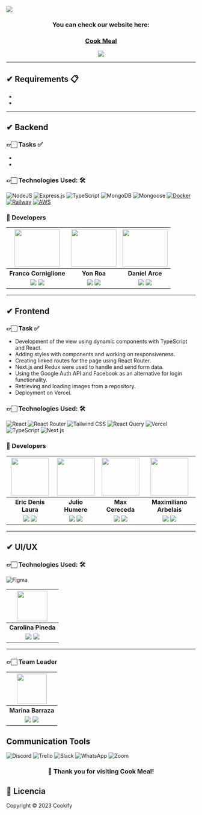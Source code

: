 <img align="center" src="https://i.ibb.co/qDRy7pQ/cookmela.png">

<h3 align="center"><b>You can check our website here:</b></h3>
<h3 align="center"><a href="https://cookmeal.vercel.app/" target="_blank" rel="noopener noreferrer"> Cook Meal</a></h3>
<p align="center">
  <a href="#" target="_blank" rel="noopener noreferrer">
    <img src="https://img.shields.io/badge/Watch%20Video%20-%23FF0000.svg?&style=for-the-badge&logo=YouTube&logoColor=white"/>
  </a>
</p>

<hr/>

## ✔ Requirements 📋
- 
- 


<hr/>

## ✔ Backend
### 👉🏻 Tasks ✅

- 
- 


### 👉🏻 Technologies Used: 🛠️

![NodeJS](https://img.shields.io/badge/Node.js-6DA55F?style=for-the-badge&logo=Node.js&logoColor=white) ![Express.js](https://img.shields.io/badge/Express.js-%23404d59.svg?style=for-the-badge&logo=Express&logoColor=%2361DAFB) ![TypeScript](https://img.shields.io/badge/TypeScript-blue.svg?style=for-the-badge&logo=TypeScript&logoColor=white) ![MongoDB](https://img.shields.io/badge/MongoDB-%234ea94b.svg?style=for-the-badge&logo=MongoDB&logoColor=white) ![Mongoose](https://img.shields.io/badge/Mongoose-%2320232a.svg?style=for-the-badge&logo=Mongoose&logoColor=%%2361DAFB) [![Docker](https://img.shields.io/badge/Docker-%232496ED.svg?style=for-the-badge&logo=Docker&logoColor=white)](https://www.docker.com/) [![Railway](https://img.shields.io/badge/Railway-%23000000.svg?style=for-the-badge&logo=Railway&logoColor=white)](https://railway.app/) [![AWS](https://img.shields.io/badge/AWS-%23FF9900.svg?style=for-the-badge&logo=Amazon%20AWS&logoColor=white)](https://aws.amazon.com/)

### 🤝 Developers

| <img src="https://avatars.githubusercontent.com/u/89218100?v=4" width=120 height=100>| <img src="https://avatars.githubusercontent.com/u/91107387?v=4" width=120 height=100>| <img src="https://avatars.githubusercontent.com/u/112012487?v=4" width=120 height=100> | 
|:-:|:-:|:-:|
| **Franco Corniglione** | **Yon Roa** | **Daniel Arce** | 
| <a href="https://github.com/Francormin"><img src="https://img.shields.io/badge/github-%23121011.svg?&style=for-the-badge&logo=github&logoColor=white"/></a> <a href="https://www.linkedin.com/in/franco-corniglione/"><img src="https://img.shields.io/badge/linkedin%20-%230077B5.svg?&style=for-the-badge&logo=linkedin&logoColor=white"/></a> | <a href="https://github.com/yonroa"><img src="https://img.shields.io/badge/github-%23121011.svg?&style=for-the-badge&logo=github&logoColor=white"/></a> <a href="https://www.linkedin.com/in/yompa/"><img src="https://img.shields.io/badge/linkedin%20-%230077B5.svg?&style=for-the-badge&logo=linkedin&logoColor=white"/></a> | <a href="https://github.com/ArceDaniel"><img src="https://img.shields.io/badge/github-%23121011.svg?&style=for-the-badge&logo=github&logoColor=white"/></a> <a href="https://www.linkedin.com/in/jonathandanielarce/"><img src="https://img.shields.io/badge/linkedin%20-%230077B5.svg?&style=for-the-badge&logo=linkedin&logoColor=white"/></a> | 

<hr/>

## ✔ Frontend

### 👉🏻 Task ✅

- Development of the view using dynamic components with TypeScript and React.
- Adding styles with components and working on responsiveness.
- Creating linked routes for the page using React Router.
- Next.js and Redux were used to handle and send form data.
- Using the Google Auth API and Facebook as an alternative for login functionality.
- Retrieving and loading images from a repository.
- Deployment on Vercel.

### 👉🏻 Technologies Used: 🛠️
![React](https://img.shields.io/badge/React-149eca?style=for-the-badge&logo=react&logoColor=fff)  ![React Router](https://img.shields.io/badge/React_Router-000?style=for-the-badge&logo=reactrouter&logoColor=fff) ![Tailwind CSS](https://img.shields.io/badge/Tailwind%20CSS-38b2ac?style=for-the-badge&logo=tailwind-css&logoColor=white) ![React Query](https://img.shields.io/badge/React%20Query-ff4154?style=for-the-badge&logo=react&logoColor=white) ![Vercel](https://img.shields.io/badge/vercel%20-%23000000.svg?&style=for-the-badge&logo=vercel&logoColor=white) ![TypeScript](https://img.shields.io/badge/TypeScript-007ACC?style=for-the-badge&logo=typescript&logoColor=white) ![Next.js](https://img.shields.io/badge/Next.js-000000?style=for-the-badge&logo=next.js&logoColor=white) 


### 🤝 Developers
| <img src="https://avatars.githubusercontent.com/u/108999458?v=4" width=100> | <img src="https://avatars.githubusercontent.com/u/92033293?v=4" width=100> | <img src="https://avatars.githubusercontent.com/u/120438097?v=4" width=100> | <img src="https://avatars.githubusercontent.com/u/105481641?v=4" width=100> |
|:-:|:-:|:-:|:-:|
| **Eric Denis Laura** | **Julio Humere** | **Max Cereceda** | **Maximiliano Arbelais** |
| <a href="https://github.com/recover1988"><img src="https://img.shields.io/badge/github-%23121011.svg?&style=for-the-badge&logo=github&logoColor=white"/></a> <a href="https://www.linkedin.com/in/eric-denis-laura-isnado/"><img src="https://img.shields.io/badge/linkedin%20-%230077B5.svg?&style=for-the-badge&logo=linkedin&logoColor=white"/></a> | <a href="https://github.com/Julihumere"><img src="https://img.shields.io/badge/github-%23121011.svg?&style=for-the-badge&logo=github&logoColor=white"/></a> <a href="https://www.linkedin.com/in/juli-humere/"><img src="https://img.shields.io/badge/linkedin%20-%230077B5.svg?&style=for-the-badge&logo=linkedin&logoColor=white"/></a> | <a href="https://github.com/cereceda1991"><img src="https://img.shields.io/badge/github-%23121011.svg?&style=for-the-badge&logo=github&logoColor=white"/></a> <a href="https://www.linkedin.com/in/maxcereceda/"><img src="https://img.shields.io/badge/linkedin%20-%230077B5.svg?&style=for-the-badge&logo=linkedin&logoColor=white"/></a> | <a href="https://github.com/arbelais"><img src="https://img.shields.io/badge/github-%23121011.svg?&style=for-the-badge&logo=github&logoColor=white"/></a> <a href="https://www.linkedin.com/in/arbelaism/"><img src="https://img.shields.io/badge/linkedin%20-%230077B5.svg?&style=for-the-badge&logo=linkedin&logoColor=white"/></a> |

<hr/>

## ✔ UI/UX

### 👉🏻 Technologies Used: 🛠️

![Figma](https://img.shields.io/badge/Figma-%23F24E1E.svg?style=for-the-badge&logo=Figma&logoColor=white) 

| <img src="https://ca.slack-edge.com/T032Y55Q6VC-U054DFHTRGX-2569241912cb-512" width=80>|
|:-:|
| **Carolina Pineda**|
| <a href=""><img src="https://img.shields.io/badge/Behance-%2320232a.svg?style=for-the-badge&logo=Behance&logoColor=%%2361DAFB"/></a> <a href=""><img src="https://img.shields.io/badge/linkedin%20-%230077B5.svg?&style=for-the-badge&logo=linkedin&logoColor=white"/></a> ||

<hr>

### 👉🏻 Team Leader


| <img src="https://ca.slack-edge.com/T032Y55Q6VC-U04SNMN22MA-f189f6f2ea7b-512" width=80/>|
|:-:|
| **Marina Barraza** |
| <a href=""><img src="https://img.shields.io/badge/Behance-%2320232a.svg?style=for-the-badge&logo=Behance&logoColor=%%2361DAFB"/></a> <a href=""><img src="https://img.shields.io/badge/linkedin%20-%230077B5.svg?&style=for-the-badge&logo=linkedin&logoColor=white"/></a> ||

## Communication Tools 

![Discord](https://img.shields.io/badge/Discord-5865F2?style=for-the-badge&logo=Discord&logoColor=fff) ![Trello](https://img.shields.io/badge/Trello-095ED8?style=for-the-badge&logo=Trello&logoColor=fff) ![Slack](https://img.shields.io/badge/Slack-%234A154B?style=for-the-badge&logo=Slack&logoColor=white) ![WhatsApp](https://img.shields.io/badge/WhatsApp-25D366?style=for-the-badge&logo=WhatsApp&logoColor=fff)  ![Zoom](https://img.shields.io/badge/Zoom-2D8CFF?style=for-the-badge&logo=Zoom&logoColor=fff)

<h3 align="center"><b> 🎉 Thank you for visiting Cook Meal!</b></h3>

## 📜 Licencia

Copyright © 2023 Cookify
